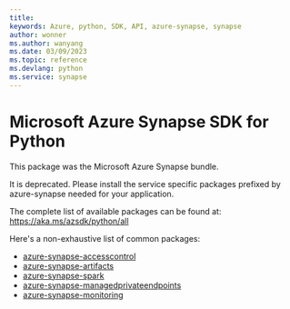 ```yaml
---
title: 
keywords: Azure, python, SDK, API, azure-synapse, synapse
author: wonner
ms.author: wanyang
ms.date: 03/09/2023
ms.topic: reference
ms.devlang: python
ms.service: synapse
---
```

# Microsoft Azure Synapse SDK for Python

This package was the Microsoft Azure Synapse bundle.

It is deprecated. Please install the service specific packages prefixed by azure-synapse needed for your application.

The complete list of available packages can be found at: https://aka.ms/azsdk/python/all

Here's a non-exhaustive list of common packages:

* [azure-synapse-accesscontrol](https://pypi.org/project/azure-synapse-accesscontrol/)
* [azure-synapse-artifacts](https://pypi.org/project/azure-synapse-artifacts/)
* [azure-synapse-spark](https://pypi.org/project/azure-synapse-spark/)
* [azure-synapse-managedprivateendpoints](https://pypi.org/project/azure-synapse-managedprivateendpoints/)
* [azure-synapse-monitoring](https://pypi.org/project/azure-synapse-monitoring/)
